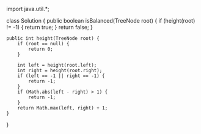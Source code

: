 import java.util.*;

class Solution {
    public boolean isBalanced(TreeNode root) {
        if (height(root) != -1) {
            return true;
        }
        return false;
    }

    public int height(TreeNode root) {
        if (root == null) {
            return 0;
        }

        int left = height(root.left);
        int right = height(root.right);
        if (left == -1 || right == -1) {
            return -1;
        }
        if (Math.abs(left - right) > 1) {
            return -1;
        }
        return Math.max(left, right) + 1;
    }
}